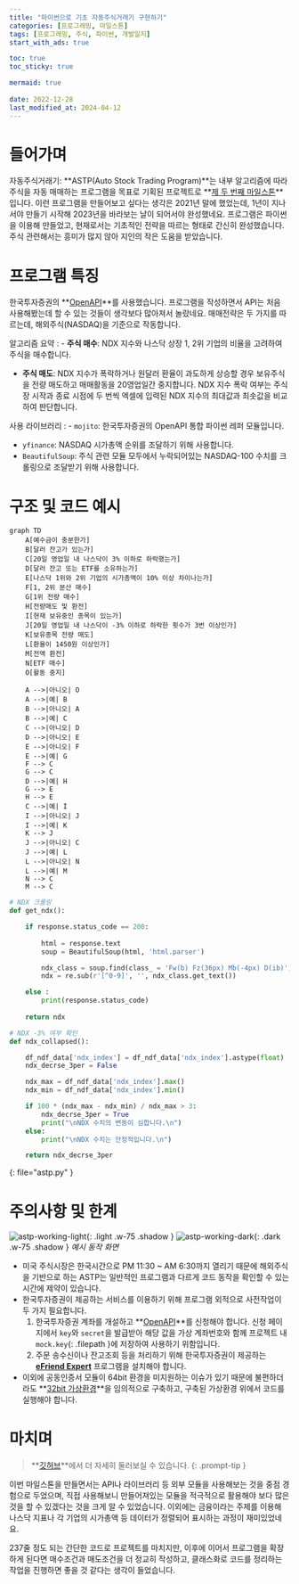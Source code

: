 ```yaml
---
title: "파이썬으로 기초 자동주식거래기 구현하기"
categories: [프로그래밍, 마일스톤]
tags: [프로그래밍, 주식, 파이썬, 개발일지]
start_with_ads: true

toc: true
toc_sticky: true

mermaid: true
 
date: 2022-12-28
last_modified_at: 2024-04-12
---
```


# **들어가며**

자동주식거래기: **ASTP(Auto Stock Trading Program)**는 내부 알고리즘에 따라 주식을 자동 매매하는 프로그램을 목표로 기획된 프로젝트로 **[제 두 번째 마일스톤](https://hynrang.github.io/categories/%EB%A7%88%EC%9D%BC%EC%8A%A4%ED%86%A4/)**입니다. 이런 프로그램을 만들어보고 싶다는 생각은 2021년 말에 했었는데, 1년이 지나서야 만들기 시작해 2023년을 바라보는 날이 되어서야 완성했네요. 프로그램은 파이썬을 이용해 만들었고, 현재로서는 기초적인 전략을 따르는 형태로 간신히 완성했습니다. 주식 관련해서는 흥미가 많지 않아 지인의 작은 도움을 받았습니다.

# **프로그램 특징**

한국투자증권의 **[OpenAPI](https://www.truefriend.com/main/customer/systemdown/OpenAPI.jsp?cmd=TF04ea01200)**를 사용했습니다. 프로그램을 작성하면서 API는 처음 사용해봤는데 할 수 있는 것들이 생각보다 많아져서 놀랐네요. 매매전략은 두 가지를 따르는데, 해외주식(NASDAQ)을 기준으로 작동합니다.

알고리즘 요약
: - **주식 매수**: NDX 지수와 나스닥 상장 1, 2위 기업의 비율을 고려하여 주식을 매수합니다.
- **주식 매도**: NDX 지수가 폭락하거나 원달러 환율이 과도하게 상승할 경우 보유주식을 전량 매도하고 매매활동을 20영업일간 중지합니다. NDX 지수 폭락 여부는 주식장 시작과 종료 시점에 두 번씩 엑셀에 입력된 NDX 지수의 최대값과 최솟값을 비교하여 판단합니다.

사용 라이브러리
: - `mojito`: 한국투자증권의 OpenAPI 통합 파이썬 레퍼 모듈입니다.
- `yfinance`: NASDAQ 시가총액 순위를 조달하기 위해 사용합니다.
- `BeautifulSoup`: 주식 관련 모듈 모두에서 누락되어있는 NASDAQ-100 수치를 크롤링으로 조달받기 위해 사용합니다.

# **구조 및 코드 예시**

```mermaid
graph TD
    A[예수금이 충분한가]
    B[달러 잔고가 있는가]
    C[20일 영업일 내 나스닥이 3% 이하로 하락했는가]
    D[달러 잔고 또는 ETF를 소유하는가]
    E[나스닥 1위와 2위 기업의 시가총액이 10% 이상 차이나는가]
    F[1, 2위 분산 매수]
    G[1위 전량 매수]
    H[전량매도 및 환전]
    I[현재 보유중인 종목이 있는가]
    J[20일 영업일 내 나스닥이 -3% 이하로 하락한 횟수가 3번 이상인가]
    K[보유종목 전량 매도]
    L[환율이 1450원 이상인가]
    M[전액 환전]
    N[ETF 매수]
    O[활동 중지]

    A -->|아니오| O
    A -->|예| B
    B -->|아니오| A
    B -->|예| C
    C -->|아니오| D
    D -->|아니오| E
    E -->|아니오| F
    E -->|예| G
    F --> C
    G --> C
    D -->|예| H
    G --> E
    H --> E
    C -->|예| I
    I -->|아니오| J
    I -->|예| K
    K --> J
    J -->|아니오| C
    J -->|예| L
    L -->|아니오| N
    L -->|예| M
    N --> C
    M --> C
```

```python
# NDX 크롤링
def get_ndx():

    if response.status_code == 200:
    
        html = response.text
        soup = BeautifulSoup(html, 'html.parser')

        ndx_class = soup.find(class_ = 'Fw(b) Fz(36px) Mb(-4px) D(ib)')
        ndx = re.sub(r'[^0-9]', '', ndx_class.get_text())

    else :
        print(response.status_code)
    
    return ndx

# NDX -3% 여부 확인
def ndx_collapsed():

    df_ndf_data['ndx_index'] = df_ndf_data['ndx_index'].astype(float)
    ndx_decrse_3per = False

    ndx_max = df_ndf_data['ndx_index'].max()
    ndx_min = df_ndf_data['ndx_index'].min()

    if 100 * (ndx_max - ndx_min) / ndx_max > 3:
        ndx_decrse_3per = True
        print("\nNDX 수치의 변동이 심합니다.\n")
    else:
        print("\nNDX 수치는 안정적입니다.\n")

    return ndx_decrse_3per
```
{: file="astp.py" }

# **주의사항 및 한계**

![astp-working-light](/2022-12-28-astp/astp-working-light.png){: .light .w-75 .shadow }
![astp-working-dark](/2022-12-28-astp/astp-working-dark.png){: .dark .w-75 .shadow }
_예시 동작 화면_

- 미국 주식시장은 한국시간으로 PM 11:30 ~ AM 6:30까지 열리기 때문에 해외주식을 기반으로 하는 ASTP는 일반적인 프로그램과 다르게 코드 동작을 확인할 수 있는 시간에 제약이 있습니다.
- 한국투자증권이 제공하는 서비스를 이용하기 위해 프로그램 외적으로 사전작업이 두 가지 필요합니다.
    1. 한국투자증권 계좌를 개설하고 **[OpenAPI](https://apiportal.koreainvestment.com/intro)**를 신청해야 합니다. 신청 페이지에서 `key`와 `secret`을 발급받아 해당 값을 가상 계좌번호와 함께 프로젝트 내 `mock.key`{: .filepath }에 저장하여 사용하기 위함입니다.
    2. 주문 송수신이나 잔고조회 등을 처리하기 위해 한국투자증권이 제공하는 **[eFriend Expert](https://www.truefriend.com/main/customer/systemdown/OpenAPI.jsp?cmd=TF04ea01200)** 프로그램을 설치해야 합니다.
-  이외에 공동인증서 모듈이 64bit 환경을 미지원하는 이슈가 있기 때문에 불편하더라도 **[32bit 가상환경](https://hynrang.github.io/posts/32bit/)**을 임의적으로 구축하고, 구축된 가상환경 위에서 코드를 실행해야 합니다.

# **마치며**

> **[깃허브](https://github.com/hynrang/ASTP)**에서 더 자세히 둘러보실 수 있습니다.
{: .prompt-tip }

이번 마일스톤을 만들면서는 API나 라이브러리 등 외부 모듈을 사용해보는 것을 중점 경험으로 두었으며, 직접 사용해보니 만들어져있는 모듈을 적극적으로 활용해야 보다 많은 것을 할 수 있겠다는 것을 크게 알 수 있었습니다. 이외에는 금융이라는 주제를 이용해 나스닥 지표나 각 기업의 시가총액 등 데이터가 정렬되어 표시하는 과정이 재미있었네요.

237줄 정도 되는 간단한 코드로 프로젝트를 마치지만, 이후에 이어서 프로그램을 확장하게 된다면 매수조건과 매도조건을 더 정교히 작성하고, 클래스화로 코드를 정리하는 작업을 진행하면 좋을 것 같다는 생각이 들었습니다.